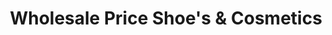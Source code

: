 ---
title: "Wholesale Price Shoe's & Cosmetics"
url: /derby/wholesale-price-shoes-und-cosmetics/
shop: Schuhe
---